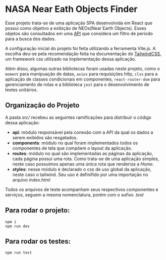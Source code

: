 # NASA Near Eath Objects Finder

Esse projeto trata-se de uma aplicação SPA desenvolvida em React que possui como objetivo a exibição de NEOs(Near Earth Objects). Esses objetos são consultados em uma [API](https://api.nasa.gov/) que considera um filtro de período para a busca dos dados.

A configuração inicial do projeto foi feita utilizando a ferramenta Vite.js. A escolha deu-se pela recomendação feita na documentação do [TailwindCSS](https://tailwindcss.com/), um framework css utilizado na implementação dessa aplicação.

Além disso, algumas outras bibliotecas foram usadas neste projeto, como o `moment` para manipuação de datas, `axios` para requisições http, `clsx` para a aplicação de classes condicionais em componentes, `react-router-dom` para gerenciamento de rotas e a biblioteca `jest` para o desenvolvimento de testes unitários.

## Organização do Projeto

A pasta _src/_ recebeu as seguintes ramificações para distribuir o código dessa aplicação:

- **api**: módulo responsável pela conexão com a API da qual os dados a serem exibidos são resgatados.
- **components**: módulo no qual foram implementados todos os componentes de tela que compõem o layout da aplicação.
- **routes**: módulo no qual são implementadas as páginas da aplicação, cada página possui uma rota. Como trata-se de uma aplicação simples, neste caso possuímos apenas uma única rota que renderiza a _Home_.
- **styles**: nesse módulo é declarado o css de uso global da aplicação, neste caso o tailwind. Seu uso é definifido por uma importação no arquivo _index.html_

Todos os arquivos de teste acompanham seus respectivos componentes e serviços, seguem a mesma nomenclatura, porém com o sufixo _.test_

## Para rodar o projeto:

```
npm i
npm run dev
```

## Para rodar os testes:

`npm run test`
